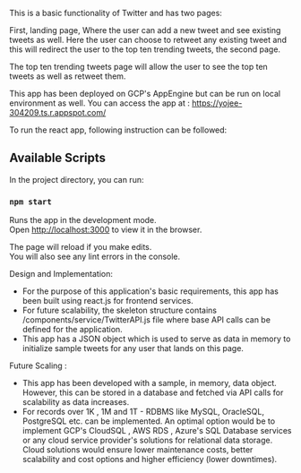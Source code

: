 This is a basic functionality of Twitter and has two pages:

First, landing page, Where the user can add a new tweet and see existing tweets as well. 
Here the user can choose to retweet any existing tweet and this will redirect the user to the top ten trending tweets, the second page.

The top ten trending tweets page will allow the user to see the top ten tweets as well as retweet them.

This app has been deployed on GCP's AppEngine but can be run on local environment as well.
You can access the app at : https://yojee-304209.ts.r.appspot.com/

To run the react app, following instruction can be followed:

## Available Scripts

In the project directory, you can run:

### `npm start`

Runs the app in the development mode.\
Open [http://localhost:3000](http://localhost:3000) to view it in the browser.

The page will reload if you make edits.\
You will also see any lint errors in the console.

Design and Implementation:
- For the purpose of this application's basic requirements, this app has been built using react.js for frontend services.
- For future scalability, the skeleton structure contains /components/service/TwitterAPI.js file where base API calls can be defined for the application.
- This app has a JSON object which is used to serve as data in memory to initialize sample tweets for any user that lands on this page.

Future Scaling :
- This app has been developed with a sample, in memory, data object. However, this can be stored in a database and fetched via API calls for scalability as data increases.
- For records over 1K , 1M and 1T -  RDBMS like MySQL, OracleSQL, PostgreSQL etc. can be implemented. An optimal option would be to implement GCP's CloudSQL , AWS RDS , Azure's SQL Database services or any cloud service provider's solutions for relational data storage. Cloud solutions would ensure lower maintenance costs, better scalability and cost options and higher efficiency (lower downtimes).


